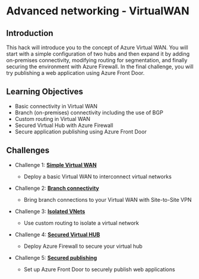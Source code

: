 # Advanced networking - VirtualWAN

## Introduction

This hack will introduce you to the concept of Azure Virtual WAN. You will start with a simple configuration of two hubs and then expand it by adding on-premises connectivity, modifying routing for segmentation, and finally securing the environment with Azure Firewall. In the final challenge, you will try publishing a web application using Azure Front Door.

## Learning Objectives

* Basic connectivity in Virtual WAN
* Branch (on-premises) connectivity including the use of BGP
* Custom routing in Virtual WAN
* Secured Virtual Hub with Azure Firewall
* Secure application publishing using Azure Front Door

## Challenges

* Challenge 1: **[Simple Virtual WAN](./01_simple_vwan.md)**
  * Deploy a basic Virtual WAN to interconnect virtual networks

* Challenge 2: **[Branch connectivity](./02_branch_connectivity.md)**
  * Bring branch connections to your Virtual WAN with Site-to-Site VPN

* Challenge 3: **[Isolated VNets](./03_isolated_vnets.md)**
  * Use custom routing to isolate a virtual network

* Challenge 4: **[Secured Virtual HUB](./04_secured_hub.md)**
  * Deploy Azure Firewall to secure your virtual hub

* Challenge 5: **[Secured publishing](./05_secured_publishing.md)**
  * Set up Azure Front Door to securely publish web applications
